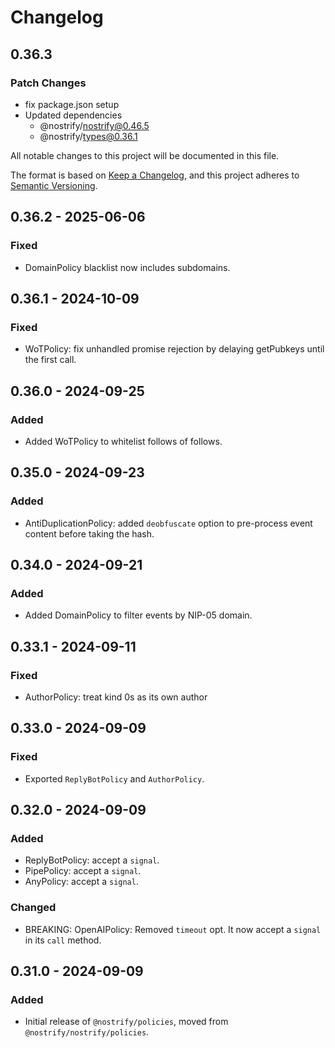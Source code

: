 # Changelog

## 0.36.3

### Patch Changes

- fix package.json setup
- Updated dependencies
  - @nostrify/nostrify@0.46.5
  - @nostrify/types@0.36.1

All notable changes to this project will be documented in this file.

The format is based on [Keep a Changelog](https://keepachangelog.com/en/1.1.0/),
and this project adheres to [Semantic Versioning](https://semver.org/spec/v2.0.0.html).

## 0.36.2 - 2025-06-06

### Fixed

- DomainPolicy blacklist now includes subdomains.

## 0.36.1 - 2024-10-09

### Fixed

- WoTPolicy: fix unhandled promise rejection by delaying getPubkeys until the first call.

## 0.36.0 - 2024-09-25

### Added

- Added WoTPolicy to whitelist follows of follows.

## 0.35.0 - 2024-09-23

### Added

- AntiDuplicationPolicy: added `deobfuscate` option to pre-process event content before taking the hash.

## 0.34.0 - 2024-09-21

### Added

- Added DomainPolicy to filter events by NIP-05 domain.

## 0.33.1 - 2024-09-11

### Fixed

- AuthorPolicy: treat kind 0s as its own author

## 0.33.0 - 2024-09-09

### Fixed

- Exported `ReplyBotPolicy` and `AuthorPolicy`.

## 0.32.0 - 2024-09-09

### Added

- ReplyBotPolicy: accept a `signal`.
- PipePolicy: accept a `signal`.
- AnyPolicy: accept a `signal`.

### Changed

- BREAKING: OpenAIPolicy: Removed `timeout` opt. It now accept a `signal` in its `call` method.

## 0.31.0 - 2024-09-09

### Added

- Initial release of `@nostrify/policies`, moved from `@nostrify/nostrify/policies`.
